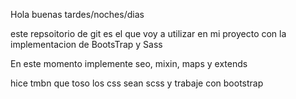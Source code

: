 Hola buenas tardes/noches/dias 

este repsoitorio de git es el que voy a utilizar en mi proyecto con la implementacion de BootsTrap y Sass

En este momento implemente seo, mixin, maps y extends

hice tmbn que toso los css sean scss y trabaje con bootstrap
